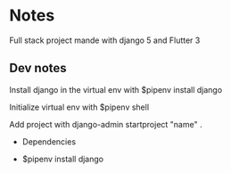 # Notes 

Full stack project mande with django 5 and Flutter 3

## Dev notes

Install django in the virtual env with $pipenv install django

Initialize virtual env with $pipenv shell

Add project with django-admin startproject "name" .

* Dependencies
- $pipenv install django